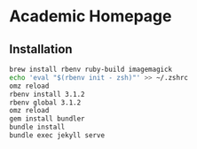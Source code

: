 # Academic Homepage


## Installation

```bash
brew install rbenv ruby-build imagemagick
echo 'eval "$(rbenv init - zsh)"' >> ~/.zshrc
omz reload
rbenv install 3.1.2
rbenv global 3.1.2
omz reload
gem install bundler
bundle install
bundle exec jekyll serve
```
